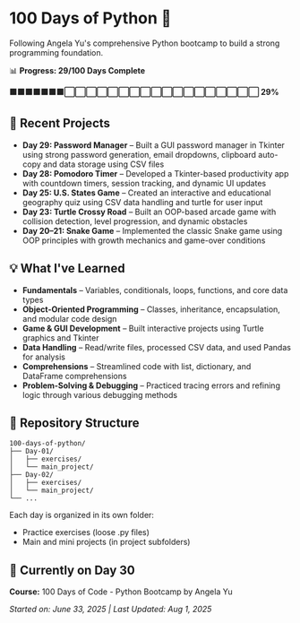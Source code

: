 # 100 Days of Python 🐍

Following Angela Yu's comprehensive Python bootcamp to build a strong programming foundation.

📊 **Progress: 29/100 Days Complete**

**🟩🟩🟩🟩🟩🟩🟩⬜⬜⬜⬜⬜⬜⬜⬜⬜⬜⬜⬜⬜⬜⬜⬜⬜⬜ 29%**


## 🚀 Recent Projects

- **Day 29: Password Manager** – Built a GUI password manager in Tkinter using strong password generation, email dropdowns, clipboard auto-copy and data storage using CSV files
- **Day 28: Pomodoro Timer** – Developed a Tkinter-based productivity app with countdown timers, session tracking, and dynamic UI updates  
- **Day 25: U.S. States Game** – Created an interactive and educational geography quiz using CSV data handling and turtle for user input  
- **Day 23: Turtle Crossy Road** – Built an OOP-based arcade game with collision detection, level progression, and dynamic obstacles    
- **Day 20–21: Snake Game** – Implemented the classic Snake game using OOP principles with growth mechanics and game-over conditions  

## 💡 What I've Learned

- **Fundamentals** – Variables, conditionals, loops, functions, and core data types  
- **Object-Oriented Programming** – Classes, inheritance, encapsulation, and modular code design  
- **Game & GUI Development** – Built interactive projects using Turtle graphics and Tkinter
- **Data Handling** – Read/write files, processed CSV data, and used Pandas for analysis  
- **Comprehensions** – Streamlined code with list, dictionary, and DataFrame comprehensions  
- **Problem-Solving & Debugging** – Practiced tracing errors and refining logic through various debugging methods 

## 📁 Repository Structure

```
100-days-of-python/
├── Day-01/
│   ├── exercises/
│   └── main_project/
├── Day-02/
│   ├── exercises/
│   └── main_project/
└── ...
```

Each day is organized in its own folder:
* Practice exercises (loose .py files)
* Main and mini projects (in project subfolders)

## 🎯 Currently on Day 30

**Course:** 100 Days of Code - Python Bootcamp by Angela Yu

*Started on: June 33, 2025 | Last Updated: Aug 1, 2025*
